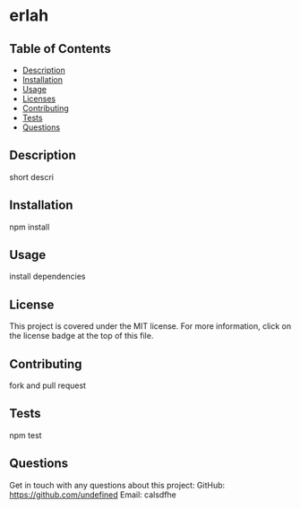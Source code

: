 # erlah
  
  ## Table of Contents
  * [Description](#description)
  * [Installation](#installation)
  * [Usage](#usage)
  * [Licenses](#licenses)
  * [Contributing](#contributing)
  * [Tests](#tests)
  * [Questions](#questions)
  
  ## Description
  short descri

  ## Installation
  npm install

  ## Usage
  install dependencies

  ## License
  This project is covered under the MIT license. For more information, click on the license badge at the top of this file.

  ## Contributing
  fork and pull request

  ## Tests
  npm test

  ## Questions
  Get in touch with any questions about this project:
  GitHub: https://github.com/undefined
  Email: calsdfhe
